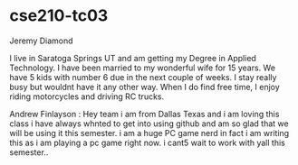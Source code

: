 # cse210-tc03
Jeremy Diamond

I live in Saratoga Springs UT and am getting my Degree in Applied Technology.  I have been married to my wonderful wife for 15 years.  We have 5 kids with number 6 due in the next couple of weeks.  I stay really busy but wouldnt have it any other way.  When I do find free time, I enjoy riding motorcycles and driving RC trucks. 

Andrew Finlayson : Hey team i am from Dallas Texas and i am loving this class i have always whnted to get into using github and am so glad that we will be using it this semester. i am a huge PC game nerd in fact i am writing this as i am playing a pc game right now. i cant5 wait to work with yall this semester..